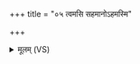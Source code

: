 +++
title = "०५ त्वमसि सहमानोऽहमस्मि"

+++
<details><summary>मूलम् (VS)</summary>

त्वम॑सि॒ सह॑मानो॒ऽहम॑स्मि॒ सह॑स्वान्। उ॒भौ सह॑स्वन्तौ भू॒त्वा स॒पत्ना॑न्सहिषीमहि ॥
</details>